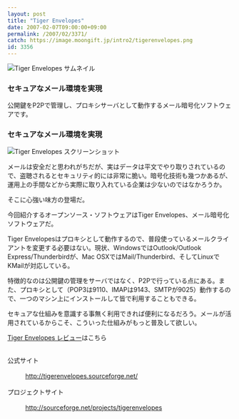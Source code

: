 ```yaml
---
layout: post
title: "Tiger Envelopes"
date: 2007-02-07T09:00:00+09:00
permalink: /2007/02/3371/
catch: https://image.moongift.jp/intro2/tigerenvelopes.png
id: 3356
---
```

 ![Tiger Envelopes サムネイル](https://image.moongift.jp/intro2/tigerenvelopes.t.png "Tiger Envelopes サムネイル")
  

### セキュアなメール環境を実現
  
公開鍵をP2Pで管理し、プロキシサーバとして動作するメール暗号化ソフトウェアです。  
<!--more-->  

### セキュアなメール環境を実現
  

![Tiger Envelopes スクリーンショット](https://image.moongift.jp/intro2/tigerenvelopes.png "Tiger Envelopes スクリーンショット")

  

メールは安全だと思われがちだが、実はデータは平文でやり取りされているので、盗聴されるとセキュリティ的には非常に脆い。暗号化技術も幾つかあるが、運用上の手間などから実際に取り入れている企業は少ないのではなかろうか。

  

そこに心強い味方の登場だ。

  

今回紹介するオープンソース・ソフトウェアはTiger Envelopes、メール暗号化ソフトウェアだ。

  

Tiger Envelopesはプロキシとして動作するので、普段使っているメールクライアントを変更する必要はない。現状、WindowsではOutlook/Outlook Express/Thunderbirdが、Mac OSXではMail/Thunderbird、そしてLinuxでKMailが対応している。

  

特徴的なのは公開鍵の管理をサーバではなく、P2Pで行っている点にある。また、プロキシとして（POP3は9110、IMAPは9143、SMTPが9025）動作するので、一つのマシン上にインストールして皆で利用することもできる。

  

セキュアな仕組みを意識する事無く利用できれば便利になるだろう。メールが活用されているからこそ、こういった仕組みがもっと普及して欲しい。

  

[Tiger Envelopes レビュー](http://oss.moongift.jp/review/i-3371.html)はこちら

  
<dl>
<br><dt>公式サイト</dt>
<br><dd><a href="http://tigerenvelopes.sourceforge.net/" target="_blank">http://tigerenvelopes.sourceforge.net/</a></dd>
<br><dt>プロジェクトサイト</dt>
<br><dd><a href="http://sourceforge.net/projects/tigerenvelopes" target="_blank">http://sourceforge.net/projects/tigerenvelopes</a></dd>
<br>
</dl>
